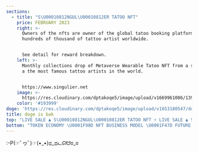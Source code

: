 ```yaml
---
sections:
  - title: "S\U00010812NGUL\U00010812ER TATOO NFT"
    price: FEBRUARY 2023
    right: >-
      Owners of the nfts are owner of the global tatoo booking platform used by
      hundreds of thousand of tattoo artist worldwide.


      See detail for reward breakdown.
    left: >-
      Monthly collections drop of Metaverse Wearable Tatoo NFT from a selection
      a the most famous tattoo artists in the world.


      https://www.singulier.net
    image: >-
      https://res.cloudinary.com/dptakoqe5/image/upload/v1669961086/13988068_10153954464403224_3319312018975431806_o_pdo4dh.jpg
    color: '#193999'
doge: 'https://res.cloudinary.com/dptakoqe5/image/upload/v1653180547/doge_oodiip.jpg'
title: doge is bak
top: "LIVE SALE ♟ S\U00010812NGUL\U00010812ER TATOO NFT ⚡ LIVE SALE ♟ S\U00010812NGUL\U00010812ER TATOO NFT ⚡ LIVE SALE ♟ S\U00010812NGUL\U00010812ER TATOO NFT ⚡ LIVE SALE ♟ S\U00010812NGUL\U00010812ER TATOO NFT ⚡"
bottom: "TOKEN ECONOMY \U0001F98D NFT BUSINESS MODEL \U0001F47D FUTURE ART \U0001F9EA CHANGE HACKING \U0001F336 TOKEN ECONOMY \U0001F98D NFT BUSINESS MODEL \U0001F47D FUTURE ART \U0001F9EA CHANGE HACKING \U0001F336"
---
```



:-P(☞ﾟヮﾟ)☞(•_•)ಥ_ಥᓚᘏᗢಠ_ಠ
